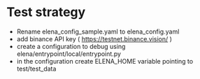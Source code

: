 # Test strategy


- Rename elena_config_sample.yaml to elena_config.yaml
- add binance API key ( https://testnet.binance.vision/ )
- create a configuration to debug using elena/entrypoint/local/entrypoint.py
- in the configuration create ELENA_HOME variable pointing to test/test_data

